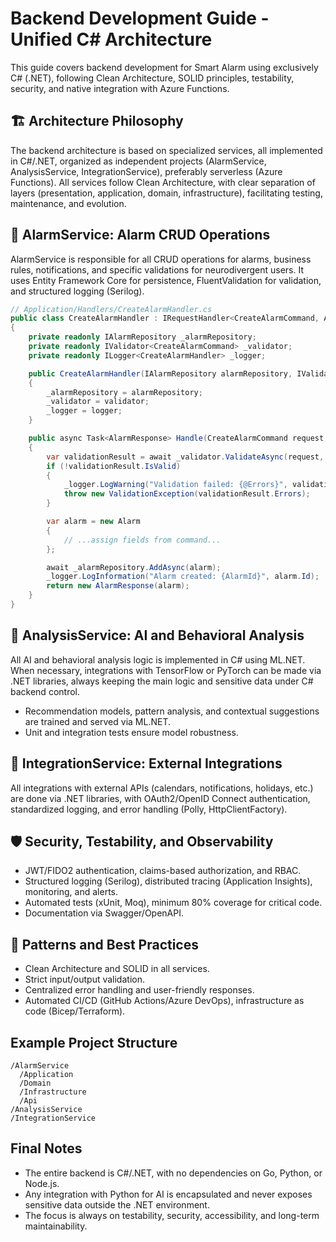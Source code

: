 # Backend Development Guide - Unified C# Architecture

This guide covers backend development for Smart Alarm using exclusively C# (.NET), following Clean Architecture, SOLID principles, testability, security, and native integration with Azure Functions.

## 🏗️ Architecture Philosophy

The backend architecture is based on specialized services, all implemented in C#/.NET, organized as independent projects (AlarmService, AnalysisService, IntegrationService), preferably serverless (Azure Functions). All services follow Clean Architecture, with clear separation of layers (presentation, application, domain, infrastructure), facilitating testing, maintenance, and evolution.

## 🚀 AlarmService: Alarm CRUD Operations

AlarmService is responsible for all CRUD operations for alarms, business rules, notifications, and specific validations for neurodivergent users. It uses Entity Framework Core for persistence, FluentValidation for validation, and structured logging (Serilog).

```csharp
// Application/Handlers/CreateAlarmHandler.cs
public class CreateAlarmHandler : IRequestHandler<CreateAlarmCommand, AlarmResponse>
{
    private readonly IAlarmRepository _alarmRepository;
    private readonly IValidator<CreateAlarmCommand> _validator;
    private readonly ILogger<CreateAlarmHandler> _logger;

    public CreateAlarmHandler(IAlarmRepository alarmRepository, IValidator<CreateAlarmCommand> validator, ILogger<CreateAlarmHandler> logger)
    {
        _alarmRepository = alarmRepository;
        _validator = validator;
        _logger = logger;
    }

    public async Task<AlarmResponse> Handle(CreateAlarmCommand request, CancellationToken cancellationToken)
    {
        var validationResult = await _validator.ValidateAsync(request, cancellationToken);
        if (!validationResult.IsValid)
        {
            _logger.LogWarning("Validation failed: {@Errors}", validationResult.Errors);
            throw new ValidationException(validationResult.Errors);
        }

        var alarm = new Alarm
        {
            // ...assign fields from command...
        };

        await _alarmRepository.AddAsync(alarm);
        _logger.LogInformation("Alarm created: {AlarmId}", alarm.Id);
        return new AlarmResponse(alarm);
    }
}
```

## 🤖 AnalysisService: AI and Behavioral Analysis

All AI and behavioral analysis logic is implemented in C# using ML.NET. When necessary, integrations with TensorFlow or PyTorch can be made via .NET libraries, always keeping the main logic and sensitive data under C# backend control.

- Recommendation models, pattern analysis, and contextual suggestions are trained and served via ML.NET.
- Unit and integration tests ensure model robustness.

## 🔗 IntegrationService: External Integrations

All integrations with external APIs (calendars, notifications, holidays, etc.) are done via .NET libraries, with OAuth2/OpenID Connect authentication, standardized logging, and error handling (Polly, HttpClientFactory).

## 🛡️ Security, Testability, and Observability

- JWT/FIDO2 authentication, claims-based authorization, and RBAC.
- Structured logging (Serilog), distributed tracing (Application Insights), monitoring, and alerts.
- Automated tests (xUnit, Moq), minimum 80% coverage for critical code.
- Documentation via Swagger/OpenAPI.

## 🧩 Patterns and Best Practices

- Clean Architecture and SOLID in all services.
- Strict input/output validation.
- Centralized error handling and user-friendly responses.
- Automated CI/CD (GitHub Actions/Azure DevOps), infrastructure as code (Bicep/Terraform).

## Example Project Structure

```
/AlarmService
  /Application
  /Domain
  /Infrastructure
  /Api
/AnalysisService
/IntegrationService
```

## Final Notes

- The entire backend is C#/.NET, with no dependencies on Go, Python, or Node.js.
- Any integration with Python for AI is encapsulated and never exposes sensitive data outside the .NET environment.
- The focus is always on testability, security, accessibility, and long-term maintainability.